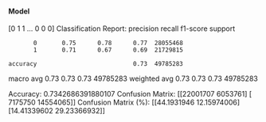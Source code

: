 #### Model
[0 1 1 ... 0 0 0]
Classification Report:
              precision    recall  f1-score   support

           0       0.75      0.78      0.77  28055468
           1       0.71      0.67      0.69  21729815

    accuracy                           0.73  49785283
   macro avg       0.73      0.73      0.73  49785283
weighted avg       0.73      0.73      0.73  49785283

Accuracy: 0.7342686391880107
Confusion Matrix:
[[22001707  6053761]
 [ 7175750 14554065]]
Confusion Matrix (%):
[[44.1931946  12.15974006]
 [14.41339602 29.23366932]]
